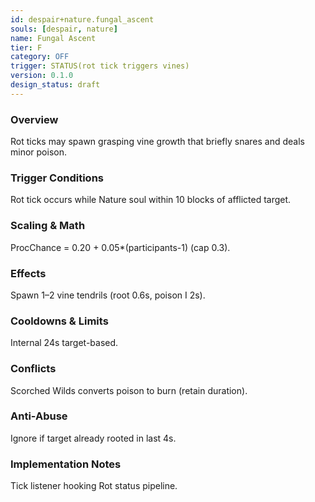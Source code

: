 ```yaml
---
id: despair+nature.fungal_ascent
souls: [despair, nature]
name: Fungal Ascent
tier: F
category: OFF
trigger: STATUS(rot tick triggers vines)
version: 0.1.0
design_status: draft
---
```

### Overview
Rot ticks may spawn grasping vine growth that briefly snares and deals minor poison.
### Trigger Conditions
Rot tick occurs while Nature soul within 10 blocks of afflicted target.
### Scaling & Math
ProcChance = 0.20 + 0.05*(participants-1) (cap 0.3).
### Effects
Spawn 1–2 vine tendrils (root 0.6s, poison I 2s).
### Cooldowns & Limits
Internal 24s target-based.
### Conflicts
Scorched Wilds converts poison to burn (retain duration).
### Anti-Abuse
Ignore if target already rooted in last 4s.
### Implementation Notes
Tick listener hooking Rot status pipeline.
